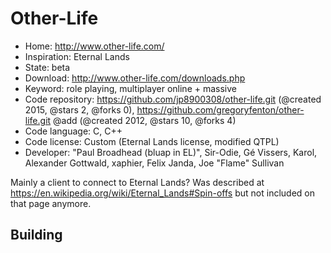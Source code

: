 # Other-Life

- Home: http://www.other-life.com/
- Inspiration: Eternal Lands
- State: beta
- Download: http://www.other-life.com/downloads.php
- Keyword: role playing, multiplayer online + massive
- Code repository: https://github.com/jp8900308/other-life.git (@created 2015, @stars 2, @forks 0), https://github.com/gregoryfenton/other-life.git @add (@created 2012, @stars 10, @forks 4)
- Code language: C, C++
- Code license: Custom (Eternal Lands license, modified QTPL)
- Developer: "Paul Broadhead (bluap in EL)", Sir-Odie, Gé Vissers, Karol, Alexander Gottwald, xaphier, Felix Janda, Joe "Flame" Sullivan

Mainly a client to connect to Eternal Lands?
Was described at https://en.wikipedia.org/wiki/Eternal_Lands#Spin-offs but not included on that page anymore.

## Building
